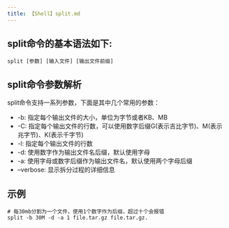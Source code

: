 ```yaml
---
title: 【Shell】split.md
---
```

## split命令的基本语法如下:
```shell
split [参数] [输入文件] [输出文件前缀]
```
## split命令参数解析
split命令支持一系列参数，下面是其中几个常用的参数：
* -b: 指定每个输出文件的大小，单位为字节或者KB、MB
* -C: 指定每个输出文件的行数，可以使用数字后缀G(表示吉比字节)、M(表示兆字节)、K(表示千字节)
* -l: 指定每个输出文件的行数
* -d: 使用数字作为输出文件名后缀，默认使用字母
* -a: 使用字母或数字后缀作为输出文件名，默认使用两个字母后缀
* –verbose: 显示拆分过程的详细信息

## 示例
```shell
# 每30mb分割为一个文件，使用1个数字作为后缀，超过十个会报错
split -b 30M -d -a 1 file.tar.gz file.tar.gz.
```